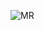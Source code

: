 ![MR](https://user-images.githubusercontent.com/8418700/155878694-537ce2c3-8fde-4af5-85c5-a41b87ddc0ef.png)
